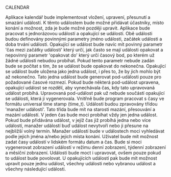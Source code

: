CALENDAR

Aplikace kalendář bude implementovat vložení, upravení, přesunutí a smazání událostí. K těmto událostem bude možné přidávat účastníky, místo konání a možnost, zda je bude možné později upravit.
Aplikace bude pracovat s jednorázovou událostí a opakující se událostí. Obě události budou definovány povinnými parametry jméno události, začátek události a doba trvání události. Opakující se událost bude navíc mít povinný parametr 'čas mezi začátky události' který určí, jak často se mají události opakovat a nepovinný parametr 'opakovat do' který určí časový bod, po kterém už žádné události nebudou probíhat. Pokud tento parametr nebude zadán bude se počítat s tím, že se událost bude opakovat do nekonečna.
Opakující se událost bude uložena jako jedna událost, i přes to, že by jich mohlo být až nekonečno. Tato jedna událost bude generovat pod-události pouze pro požadované časové rozmezí. Pokud bude některá pod-událost upravena, opakující událost se rozdělí, aby vynechávala čas, kdy tato upravovaná událost probíhá. Upravovaná pod-událost pak už nebude součástí opakující se události, která ji vygenerovala.
Vnitřně bude program pracovat s časy ve formátu universal time stamp (time_t).
Události budou zpravovány třídou 'manažer událostí'. Tato třída bude mít na starosti mazání, přesouvání a mazání událostí. V jeden čas bude moci probíhat vždy jen jedna událost. Pokud bude přidávána událost, v jejíž čas již probíhá jedna nebo více událostí, manažer událostí buď událost nevytvoří nebo ji přesune na nejbližší volný termín. Manažer událostí bude v událostech moci vyhledávat podle jejich jména a/nebo jejich místa konání.
Uživatel bude mít možnost zadat časy událostí v lidském formátu datum a čas. Bude si moci vygenerovat zobrazení událostí v režimu denní zobrazení, týdenní zobrazení a měsíční zobrazení. Události bude moct i upravovat, ovšem pouze pokud to událost bude povolovat. U opakujících událostí pak bude mít možnost upravit pouze jednu událost, všechny události nebo vybranou událost a všechny následující události.
